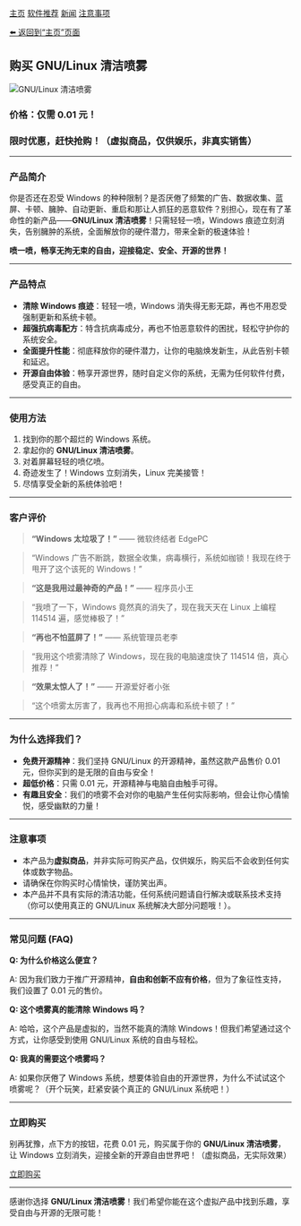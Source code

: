 [主页](./)      [软件推荐](./software)      [新闻](./news)      [注意事项](./notes)

[⬅️ 返回到“主页”页面](./)

## 购买 GNU/Linux 清洁喷雾

![GNU/Linux 清洁喷雾](https://mirror.ghproxy.com/https://raw.githubusercontent.com/felixng1988/felixng1988.github.io/images/%E5%B9%BF%E5%91%8A.jpg)

### **价格：仅需 0.01 元！**  
### **限时优惠，赶快抢购！（虚拟商品，仅供娱乐，非真实销售）**

---

### 产品简介

你是否还在忍受 Windows 的种种限制？是否厌倦了频繁的广告、数据收集、蓝屏、卡顿、臃肿、自动更新、重启和那让人抓狂的恶意软件？别担心，现在有了革命性的新产品——**GNU/Linux 清洁喷雾**！只需轻轻一喷，Windows 痕迹立刻消失，告别臃肿的系统，全面解放你的硬件潜力，带来全新的极速体验！

**喷一喷，畅享无拘无束的自由，迎接稳定、安全、开源的世界！**

---

### 产品特点

- **清除 Windows 痕迹**：轻轻一喷，Windows 消失得无影无踪，再也不用忍受强制更新和系统卡顿。
- **超强抗病毒配方**：特含抗病毒成分，再也不怕恶意软件的困扰，轻松守护你的系统安全。
- **全面提升性能**：彻底释放你的硬件潜力，让你的电脑焕发新生，从此告别卡顿和延迟。
- **开源自由体验**：畅享开源世界，随时自定义你的系统，无需为任何软件付费，感受真正的自由。

---

### 使用方法

1. 找到你的那个超烂的 Windows 系统。
2. 拿起你的 **GNU/Linux 清洁喷雾**。
3. 对着屏幕轻轻的喷亿喷。
4. 奇迹发生了！Windows 立刻消失，Linux 完美接管！
5. 尽情享受全新的系统体验吧！

---

### 客户评价

> **“Windows 太垃圾了！”** —— 微软终结者 EdgePC

> “Windows 广告不断跳，数据全收集，病毒横行，系统如枷锁！我现在终于甩开了这个该死的 Windows！”

> **“这是我用过最神奇的产品！”** —— 程序员小王

> “我喷了一下，Windows 竟然真的消失了，现在我天天在 Linux 上编程 114514 遍，感觉棒极了！”  

> **“再也不怕蓝屏了！”** —— 系统管理员老李

> “我用这个喷雾清除了 Windows，现在我的电脑速度快了 114514 倍，真心推荐！”  

> **“效果太惊人了！”** —— 开源爱好者小张

> “这个喷雾太厉害了，我再也不用担心病毒和系统卡顿了！”

---

### 为什么选择我们？

- **免费开源精神**：我们坚持 GNU/Linux 的开源精神，虽然这款产品售价 0.01 元，但你买到的是无限的自由与安全！
- **超低价格**：只需 0.01 元，开源精神与电脑自由触手可得。
- **有趣且安全**：我们的喷雾不会对你的电脑产生任何实际影响，但会让你心情愉悦，感受幽默的力量！

---

### 注意事项

- 本产品为**虚拟商品**，并非实际可购买产品，仅供娱乐，购买后不会收到任何实体或数字物品。
- 请确保在你购买时心情愉快，谨防笑出声。
- 本产品并不具有实际的清洁功能，任何系统问题请自行解决或联系技术支持（你可以使用真正的 GNU/Linux 系统解决大部分问题哦！）。

---

### 常见问题 (FAQ)

**Q: 为什么价格这么便宜？**

A: 因为我们致力于推广开源精神，**自由和创新不应有价格**，但为了象征性支持，我们设置了 0.01 元的售价。

**Q: 这个喷雾真的能清除 Windows 吗？**

A: 哈哈，这个产品是虚拟的，当然不能真的清除 Windows！但我们希望通过这个方式，让你感受到使用 GNU/Linux 系统的自由与轻松。

**Q: 我真的需要这个喷雾吗？**

A: 如果你厌倦了 Windows 系统，想要体验自由的开源世界，为什么不试试这个喷雾呢？（开个玩笑，赶紧安装个真正的 GNU/Linux 系统吧！）

---

### 立即购买

别再犹豫，点下方的按钮，花费 0.01 元，购买属于你的 **GNU/Linux 清洁喷雾**，让 Windows 立刻消失，迎接全新的开源自由世界吧！（虚拟商品，无实际效果）

[立即购买](https://mirror.ghproxy.com/https://raw.githubusercontent.com/felixng1988/felixng1988.github.io/images/%E5%B9%BF%E5%91%8A.jpg)

---

感谢你选择 **GNU/Linux 清洁喷雾**！我们希望你能在这个虚拟产品中找到乐趣，享受自由与开源的无限可能！